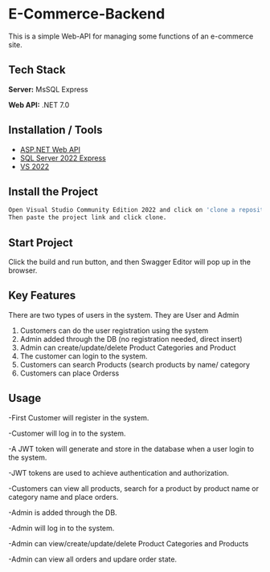 # E-Commerce-Backend

This is a simple Web-API for managing some functions of an e-commerce site.

## Tech Stack


**Server:** MsSQL Express

**Web API:** .NET 7.0




## Installation / Tools

 - [ASP.NET Web API](https://dotnet.microsoft.com/en-us/download)
 - [SQL Server 2022 Express](https://www.microsoft.com/en-us/sql-server/sql-server-downloads)
 - [VS 2022](https://visualstudio.microsoft.com/vs/community/)


## Install the Project



```bash
Open Visual Studio Community Edition 2022 and click on 'clone a repository'.
Then paste the project link and click clone.
```
    
## Start Project

Click the build and run button, and then Swagger Editor will pop up in the browser.


## Key Features 

There are two types of users in the system. They are User and Admin

1.	Customers can do the user registration using the system
2.	Admin added through the DB (no registration needed, direct insert)
3.	Admin can create/update/delete Product Categories and Product
4.	The customer can login to the system.
5.	Customers can search Products (search products by name/ category
6.	Customers can place Orderss


## Usage

-First Customer will register in the system.

-Customer will log in to the system.

-A JWT token will generate and store in the database when a user login to the system.

-JWT tokens are used to achieve authentication and authorization.

-Customers can view all products, search for a product by product name or category name and place orders.

-Admin is added through the DB.

-Admin will log in to the system.

-Admin can view/create/update/delete Product Categories and Products

-Admin can view all orders and updare order state.
